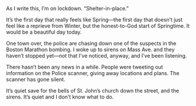 

As I write this, I’m on lockdown. “Shelter-in-place.”

It’s the first day that really feels like Spring—the first day that doesn’t just feel like a reprieve
from Winter, but the honest-to-God start of Springtime. It would be a beautiful day today.

One town over, the police are chasing down one of the suspects in the Boston Marathon bombing. I woke up to
sirens on Mass Ave. and they haven’t stopped yet—not that I’ve noticed, anyway, and I’ve been
listening.

There hasn’t been any news in a while. People were tweeting out information on the Police scanner, giving
away locations and plans. The scanner has gone silent. 

It’s quiet save for the bells of St. John’s church down the street, and the sirens. It’s quiet and I
don’t know what to do.